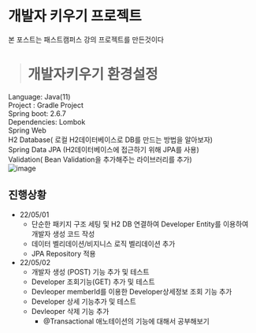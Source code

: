 # 개발자 키우기 프로젝트
본 포스트는 패스트캠퍼스 강의 프로젝트를 만든것이다
> # 개발자키우기 환경설정  
Language: Java(11)  
Project : Gradle Project  
Spring boot: 2.6.7  
Dependencies: Lombok  
Spring Web  
H2 Database( 로컬 H2데이터베이스로 DB를 만드는 방법을 알아보자)  
Spring Data JPA (H2데이터베이스에 접근하기 위해 JPA를 사용)  
Validation( Bean Validation을 추가해주는 라이브러리를 추가)  
![image](https://user-images.githubusercontent.com/85244656/166393734-740263da-5698-44b0-96c0-e54b82bb5f87.png)


## 진행상황
* 22/05/01 
  * 단순한 패키지 구조 세팅 및 H2 DB 연결하여 Developer Entity를 이용하여 개발자 생성 코드 작성
  -  데이터 벨리데이션/비지니스 로직 벨리데이션 추가
  -  JPA Repository 적용
* 22/05/02
  - 개발자 생성 (POST) 기능 추가 및 테스트
  - Developer 조회기능(GET) 추가 및 테스트 
  - Devleoper memberId를 이용한 Developer상세정보 조회 기능 추가
  - Developer 상세 기능추가 및 테스트
  - Devleoper 삭제 기능 추가
    -  @Transactional 애노테이션의 기능에 대해서 공부해보기
